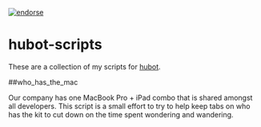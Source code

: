 [![endorse](http://api.coderwall.com/robertkowalski/endorse.png)](http://coderwall.com/robertkowalski)

# hubot-scripts

These are a collection of my scripts for [hubot][hubot].

##who_has_the_mac

Our company has one MacBook Pro + iPad combo that is shared amongst all developers. This
script is a small effort to try to help keep tabs on who has the kit to cut down on the
time spent wondering and wandering.



[hubot]: https://github.com/github/hubot

